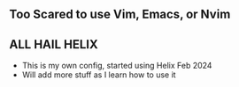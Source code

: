 ## Too Scared to use Vim, Emacs, or Nvim
## ALL HAIL HELIX
- This is my own config, started using Helix Feb 2024
- Will add more stuff as I learn how to use it
